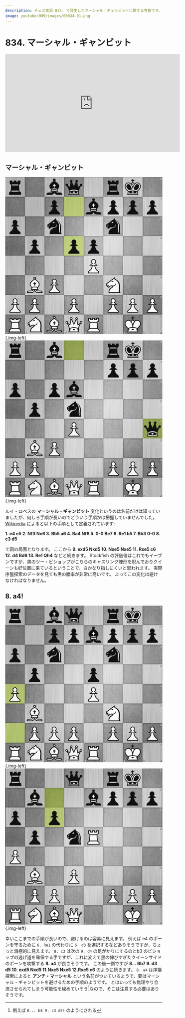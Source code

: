 ```yaml
---
description: チェス実況 834. で発生したマーシャル・ギャンビットに関する考察です。
image: youtube/009/images/00834-01.png
---
```


# 834. マーシャル・ギャンビット

<div class="text-center">
    <iframe width="560" height="315" src="https://www.youtube.com/embed/rss7Q9wb8kc" title="YouTube video player" frameborder="0" allow="accelerometer; autoplay; clipboard-write; encrypted-media; gyroscope; picture-in-picture" allowfullscreen></iframe>
</div>

## マーシャル・ギャンビット

![](./images/00834-01.png){.img-left}
![](./images/00834-02.png){.img-left}

ルイ・ロペスの **マーシャル・ギャンビット** 変化というのは名前だけは知っていましたが、何しろ手順が長いのでどういう手順かは把握していませんでした。
[Wikipedia](https://ja.wikipedia.org/wiki/%E3%83%9E%E3%83%BC%E3%82%B7%E3%83%A3%E3%83%AB%E3%83%BB%E3%82%AE%E3%83%A3%E3%83%B3%E3%83%93%E3%83%83%E3%83%88)
によると以下の手順として定義されています:

**1. e4 e5 2. Nf3 Nc6 3. Bb5 a6 4. Ba4 Nf6 5. 0-0 Be7 6. Re1 b5 7. Bb3 0-0 8. c3 d5**

で図の局面となります。
ここから **9. exd5 Nxd5 10. Nxe5 Nxe5 11. Rxe5 c6 12. d4 Bd6 13. Re1 Qh4** などと続きます。
Stockfish の評価値はこれでもイーブンですが、黒のツー・ビショップがこちらのキャスリング陣形を睨んでおりクイーンも好位置に来ているということで、白かなり指しにくいと思われます。
実際序盤探索のデータを見ても黒の勝率が非常に高いです。
よってこの変化は避けなければなりません。

## 8. a4!

![](./images/00834-03.png){.img-left}
![](./images/00834-04.png){.img-left}

幸いここまでの手順が長いので、避けるのは容易に見えます。
例えば e4 のポーンを守るために `6. Re1` の代わりに `6. d3` を選択するなどありそうですが、ちょっと消極的に見えます。
`8. c3` は次の `9. d4` の足がかりにするのとb3 のビショップの逃げ道を確保する手ですが、これに変えて黒の伸びすぎたクイーンサイドのポーンを攻撃する
**8. a4** が良さそうです。
この後一例ですが **8... Bb7 9. d3 d5 10. exd5 Nxd5 11.Nxe5 Nxe5 12.Rxe5 c6** のように続きます。
`8. a4` は序盤探索によると **アンチ・マーシャル** という名前がついているようで、要はマーシャル・ギャンビットを避けるための手順のようです。
とはいっても無理やり合流させられてしまう可能性を秘めていそう[^1]なので、そこは注意する必要はありそうです。

[^1]: 例えば `8... b4 9. c3 d5!` のようにされる
